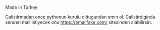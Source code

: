 Made in Turkey

Calistirmadan once pythonun kurulu oldugundan emin ol.
Calistirdiginda senden mail istiyecek onu https://emailfake.com/ sitesinden alabilirsin.
